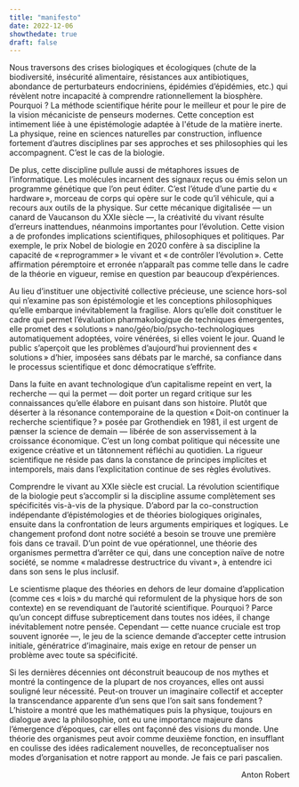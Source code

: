 ```yaml
---
title: "manifesto"
date: 2022-12-06
showthedate: true
draft: false
---
```


Nous traversons des crises biologiques et écologiques (chute de la biodiversité, insécurité alimentaire, résistances aux antibiotiques, abondance de perturbateurs endocriniens, épidémies d’épidémies, etc.) qui révèlent notre incapacité à comprendre rationnellement la biosphère. Pourquoi ? La méthode scientifique hérite pour le meilleur et pour le pire de la vision mécaniciste de penseurs modernes. Cette conception est intimement liée à une épistémologie adaptée à l'étude de la matière inerte. La physique, reine en sciences naturelles par construction, influence fortement d’autres disciplines par ses approches et ses philosophies qui les accompagnent. C’est le cas de la biologie.

De plus, cette discipline pullule aussi de métaphores issues de l’informatique. Les molécules incarnent des signaux reçus ou émis selon un programme génétique que l’on peut éditer. C’est l’étude d’une partie du « hardware », morceau de corps qui opère sur le code qu’il véhicule, qui a recours aux outils de la physique. Sur cette mécanique digitalisée — un canard de Vaucanson du XXIe siècle —, la créativité du vivant résulte d’erreurs inattendues, néanmoins importantes pour l’évolution. Cette vision a de profondes implications scientifiques, philosophiques et politiques. Par exemple, le prix Nobel de biologie en 2020 confère à sa discipline la capacité de « reprogrammer » le vivant et « de contrôler l’évolution ». Cette affirmation péremptoire et erronée n’apparaît pas comme telle dans le cadre de la théorie en vigueur, remise en question par beaucoup d’expériences.     

Au lieu d’instituer une objectivité collective précieuse, une science hors-sol qui n’examine pas son épistémologie et les conceptions philosophiques qu’elle embarque inévitablement la fragilise. Alors qu’elle doit constituer le cadre qui permet l’évaluation pharmakologique de techniques émergentes, elle promet des « solutions » nano/géo/bio/psycho-technologiques automatiquement adoptées, voire vénérées, si elles voient le jour. Quand le public s’aperçoit que les problèmes d’aujourd’hui proviennent des « solutions » d’hier, imposées sans débats par le marché, sa confiance dans le processus scientifique et donc démocratique s’effrite.   

Dans la fuite en avant technologique d’un capitalisme repeint en vert, la recherche — qui la permet — doit porter un regard critique sur les connaissances qu’elle élabore en puisant dans son histoire. Plutôt que déserter à la résonance contemporaine de la question « Doit-on continuer la recherche scientifique ? » posée par Grothendiek en 1981, il est urgent de pænser la science de demain — libérée de son asservissement à la croissance économique. C’est un long combat politique qui nécessite une exigence créative et un tâtonnement réfléchi au quotidien. La rigueur scientifique ne réside pas dans la constance de principes implicites et intemporels, mais dans l’explicitation continue de ses règles évolutives. 

Comprendre le vivant au XXIe siècle est crucial. La révolution scientifique de la biologie peut s’accomplir si la discipline assume complètement ses spécificités vis-à-vis de la physique. D’abord par la co-construction indépendante d’épistémologies et de théories biologiques originales, ensuite dans la confrontation de leurs arguments empiriques et logiques. Le changement profond dont notre société a besoin se trouve une première fois dans ce travail. D’un point de vue opérationnel, une théorie des organismes permettra d’arrêter ce qui, dans une conception naïve de notre société, se nomme « maladresse destructrice du vivant », à entendre ici dans son sens le plus inclusif.

Le scientisme plaque des théories en dehors de leur domaine d’application (comme ces « lois » du marché qui reformulent de la physique hors de son contexte) en se revendiquant de l’autorité scientifique. Pourquoi ? Parce qu’un concept diffuse subrepticement dans toutes nos idées, il change inévitablement notre pensée. Cependant — cette nuance cruciale est trop souvent ignorée —, le jeu de la science demande d’accepter cette intrusion initiale, génératrice d’imaginaire, mais exige en retour de penser un problème avec toute sa spécificité.

Si les dernières décennies ont déconstruit beaucoup de nos mythes et montré la contingence de la plupart de nos croyances, elles ont aussi souligné leur nécessité. Peut-on trouver un imaginaire collectif et accepter la transcendance apparente d’un sens que l’on sait sans fondement ? L’histoire a montré que les mathématiques puis la physique, toujours en dialogue avec la philosophie, ont eu une importance majeure dans l’émergence d’époques, car elles ont façonné des visions du monde. Une théorie des organismes peut avoir comme deuxième fonction, en insufflant en coulisse des idées radicalement nouvelles, de reconceptualiser nos modes d’organisation et notre rapport au monde. Je fais ce pari pascalien.<br>

<p align="right"> Anton Robert </p>